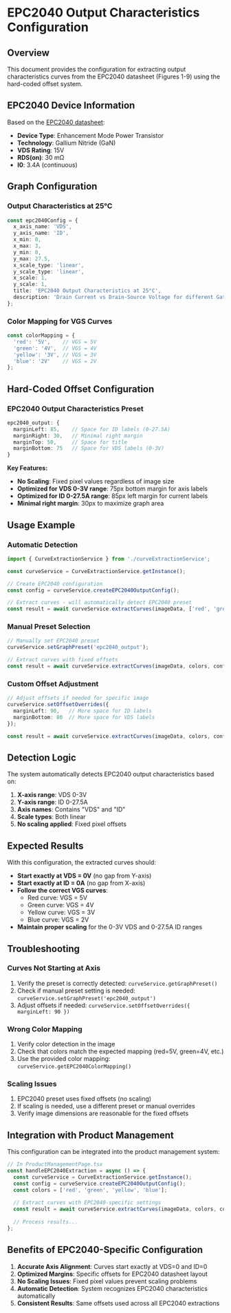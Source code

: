 # EPC2040 Output Characteristics Configuration

## Overview

This document provides the configuration for extracting output characteristics curves from the EPC2040 datasheet (Figures 1-9) using the hard-coded offset system.

## EPC2040 Device Information

Based on the [EPC2040 datasheet](https://epc-co.com/epc/portals/0/epc/documents/datasheets/EPC2040_datasheet.pdf):

- **Device Type**: Enhancement Mode Power Transistor
- **Technology**: Gallium Nitride (GaN)
- **VDS Rating**: 15V
- **RDS(on)**: 30 mΩ
- **I0**: 3.4A (continuous)

## Graph Configuration

### Output Characteristics at 25°C

```typescript
const epc2040Config = {
  x_axis_name: 'VDS',
  y_axis_name: 'ID', 
  x_min: 0,
  x_max: 3,
  y_min: 0,
  y_max: 27.5,
  x_scale_type: 'linear',
  y_scale_type: 'linear',
  x_scale: 1,
  y_scale: 1,
  title: 'EPC2040 Output Characteristics at 25°C',
  description: 'Drain Current vs Drain-Source Voltage for different Gate-Source Voltages'
};
```

### Color Mapping for VGS Curves

```typescript
const colorMapping = {
  'red': '5V',    // VGS = 5V
  'green': '4V',  // VGS = 4V
  'yellow': '3V', // VGS = 3V
  'blue': '2V'    // VGS = 2V
};
```

## Hard-Coded Offset Configuration

### EPC2040 Output Characteristics Preset

```typescript
epc2040_output: {
  marginLeft: 85,    // Space for ID labels (0-27.5A)
  marginRight: 30,   // Minimal right margin
  marginTop: 50,     // Space for title
  marginBottom: 75   // Space for VDS labels (0-3V)
}
```

**Key Features:**
- **No Scaling**: Fixed pixel values regardless of image size
- **Optimized for VDS 0-3V range**: 75px bottom margin for axis labels
- **Optimized for ID 0-27.5A range**: 85px left margin for current labels
- **Minimal right margin**: 30px to maximize graph area

## Usage Example

### Automatic Detection

```typescript
import { CurveExtractionService } from './curveExtractionService';

const curveService = CurveExtractionService.getInstance();

// Create EPC2040 configuration
const config = curveService.createEPC2040OutputConfig();

// Extract curves - will automatically detect EPC2040 preset
const result = await curveService.extractCurves(imageData, ['red', 'green', 'yellow', 'blue'], config);
```

### Manual Preset Selection

```typescript
// Manually set EPC2040 preset
curveService.setGraphPreset('epc2040_output');

// Extract curves with fixed offsets
const result = await curveService.extractCurves(imageData, colors, config);
```

### Custom Offset Adjustment

```typescript
// Adjust offsets if needed for specific image
curveService.setOffsetOverrides({
  marginLeft: 90,   // More space for ID labels
  marginBottom: 80  // More space for VDS labels
});

const result = await curveService.extractCurves(imageData, colors, config);
```

## Detection Logic

The system automatically detects EPC2040 output characteristics based on:

1. **X-axis range**: VDS 0-3V
2. **Y-axis range**: ID 0-27.5A  
3. **Axis names**: Contains "VDS" and "ID"
4. **Scale types**: Both linear
5. **No scaling applied**: Fixed pixel offsets

## Expected Results

With this configuration, the extracted curves should:

- **Start exactly at VDS = 0V** (no gap from Y-axis)
- **Start exactly at ID = 0A** (no gap from X-axis)
- **Follow the correct VGS curves**:
  - Red curve: VGS = 5V
  - Green curve: VGS = 4V
  - Yellow curve: VGS = 3V
  - Blue curve: VGS = 2V
- **Maintain proper scaling** for the 0-3V VDS and 0-27.5A ID ranges

## Troubleshooting

### Curves Not Starting at Axis
1. Verify the preset is correctly detected: `curveService.getGraphPreset()`
2. Check if manual preset setting is needed: `curveService.setGraphPreset('epc2040_output')`
3. Adjust offsets if needed: `curveService.setOffsetOverrides({ marginLeft: 90 })`

### Wrong Color Mapping
1. Verify color detection in the image
2. Check that colors match the expected mapping (red=5V, green=4V, etc.)
3. Use the provided color mapping: `curveService.getEPC2040ColorMapping()`

### Scaling Issues
1. EPC2040 preset uses fixed offsets (no scaling)
2. If scaling is needed, use a different preset or manual overrides
3. Verify image dimensions are reasonable for the fixed offsets

## Integration with Product Management

This configuration can be integrated into the product management system:

```typescript
// In ProductManagementPage.tsx
const handleEPC2040Extraction = async () => {
  const curveService = CurveExtractionService.getInstance();
  const config = curveService.createEPC2040OutputConfig();
  const colors = ['red', 'green', 'yellow', 'blue'];
  
  // Extract curves with EPC2040-specific settings
  const result = await curveService.extractCurves(imageData, colors, config);
  
  // Process results...
};
```

## Benefits of EPC2040-Specific Configuration

1. **Accurate Axis Alignment**: Curves start exactly at VDS=0 and ID=0
2. **Optimized Margins**: Specific offsets for EPC2040 datasheet layout
3. **No Scaling Issues**: Fixed pixel values prevent scaling problems
4. **Automatic Detection**: System recognizes EPC2040 characteristics automatically
5. **Consistent Results**: Same offsets used across all EPC2040 extractions
